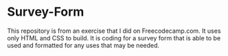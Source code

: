 # Survey-Form
This repository is from an exercise that I did on Freecodecamp.com. It uses only HTML and CSS to build. It is coding for a survey form that is able to be used and formatted for any uses that may be needed.
